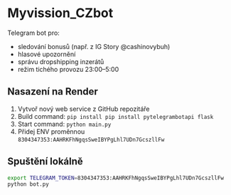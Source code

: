 # Myvission_CZbot

Telegram bot pro:
- sledování bonusů (např. z IG Story @cashinovybuh)
- hlasové upozornění
- správu dropshipping inzerátů
- režim tichého provozu 23:00–5:00

## Nasazení na Render
1. Vytvoř nový web service z GitHub repozitáře
2. Build command: `pip install pip install pytelegrambotapi flask`
3. Start command: `python main.py`
4. Přidej ENV proměnnou `8304347353:AAHRKFhNgqsSweIBYPgLhl7UDn7GcszllFw `

## Spuštění lokálně
```bash
export TELEGRAM_TOKEN=8304347353:AAHRKFhNgqsSweIBYPgLhl7UDn7GcszllFw
python bot.py
```
